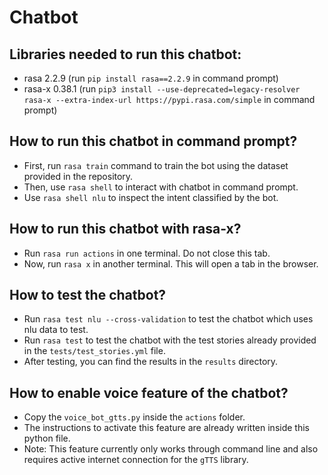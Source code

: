 # Chatbot

## Libraries needed to run this chatbot:

* rasa 2.2.9 (run ```pip install rasa==2.2.9``` in command prompt)
* rasa-x 0.38.1 (run ```pip3 install --use-deprecated=legacy-resolver rasa-x --extra-index-url https://pypi.rasa.com/simple``` in command prompt)

## How to run this chatbot in command prompt?

* First, run ```rasa train``` command to train the bot using the dataset provided in the repository.
* Then, use ```rasa shell``` to interact with chatbot in command prompt.
* Use ```rasa shell nlu``` to inspect the intent classified by the bot.

## How to run this chatbot with rasa-x?

* Run ```rasa run actions``` in one terminal. Do not close this tab.
* Now, run ```rasa x``` in another terminal. This will open a tab in the browser.

## How to test the chatbot?

* Run ```rasa test nlu --cross-validation``` to test the chatbot which uses nlu data to test.
* Run ```rasa test``` to test the chatbot with the test stories already provided in the ```tests/test_stories.yml``` file.
* After testing, you can find the results in the ```results``` directory.

## How to enable voice feature of the chatbot?

* Copy the ```voice_bot_gtts.py``` inside the ```actions``` folder.
* The instructions to activate this feature are already written inside this python file.
* Note: This feature currently only works through command line and also requires active internet connection for the ```gTTS``` library.
